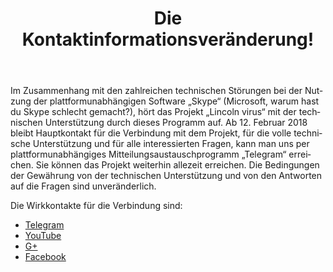 ﻿---
layout: post

title: Die Kontaktinformationsveränderung!
meta: Telegram
cover_img: 2018.02.12/Telegram.png
cover_fit: contain

category: news

og: img/og_Telegram.png

lang: de
ref: lincoln_virus_news_6
---
 
Im Zusammenhang mit den zahlreichen technischen Störungen bei der Nutzung der plattformunabhängigen Software „Skype“  (Microsoft, warum hast du Skype schlecht gemacht?), hört das Projekt „Lincoln virus“  mit der technischen Unterstützung durch dieses Programm auf.
Ab 12. Februar 2018 bleibt Hauptkontakt für die Verbindung mit dem Projekt, für die volle technische Unterstützung und für alle interessierten Fragen, kann man uns per plattformunabhängiges Mitteilungsaustauschprogramm „Telegram“  erreichen.
Sie können das Projekt weiterhin allezeit erreichen.
Die Bedingungen der Gewährung von der technischen Unterstützung und von den Antworten auf die Fragen sind unveränderlich.

Die Wirkkontakte für die Verbindung sind:
- <a href="https://t.me/chutkoy" target="_blank">Telegram</a>
- <a href="https://www.youtube.com/channel/UCiAxh-kQbW00em5SX1I5n6Q" target="_blank">YouTube</a>
- <a href="https://plus.google.com/+%D0%95%D0%B2%D0%B3%D0%B5%D0%BD%D0%B8%D0%B9%D0%A0%D1%83%D1%81%D1%81%D0%BA%D0%B8%D0%B9%D0%A7%D1%83%D1%82%D0%BA%D0%BE%D0%B989" target="_blank">G+</a>
- <a href="https://www.facebook.com/lincolnvirus" target="_blank">Facebook</a>

